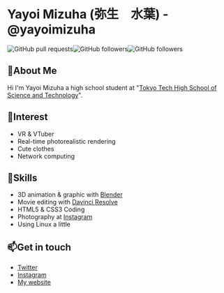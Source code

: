 # Yayoi Mizuha (弥生　水葉) - @yayoimizuha

![GitHub pull requests](https://img.shields.io/github/issues-pr/yayoimizuha/chizu_blog_hugo?style=flat-square)![GitHub followers](https://img.shields.io/github/followers/yayoimizuha?label=GitHub%20Followers&style=flat-square)![GitHub followers](https://img.shields.io/badge/Old-16-success?style=flat-square)

## 👶About Me

Hi I'm Yayoi Mizuha a high school student at "[Tokyo Tech High School of Science and Technology](https://www.hst.titech.ac.jp/)".

<!--
> To do is to be.
>
> 　　　　　　　　　Socrates

If you go through each day without effort, you won't get a new tomorrow. Don't give up to make effort,the results will come. 
-->
## 👀Interest

- VR & VTuber
- Real-time photorealistic rendering
- Cute clothes
- Network computing

## 💪Skills

- 3D animation & graphic with [Blender](https://www.blender.org/)
- Movie editing with [Davinci Resolve](https://www.blackmagicdesign.com/products/davinciresolve/)
- HTML5 & CSS3 Coding
- Photography at [Instagram](https://www.instagram.com/tomo_kata_/)
- Using Linux a little

## 📫Get in touch

- [Twitter](https://mobile.twitter.com/yayoi_mizuha)
- [Instagram](https://www.instagram.com/tomo_kata_/)
- [My website](https://mizuha-dev.com/blog/)



<!--
**yayoimizuha/yayoimizuha** is a ✨ _special_ ✨ repository because its `README.md` (this file) appears on your GitHub profile.

Here are some ideas to get you started:

- 🔭 I’m currently working on ...
- 🌱 I’m currently learning ...
- 👯 I’m looking to collaborate on ...
- 🤔 I’m looking for help with ...
- 💬 Ask me about ...
- 📫 How to reach me: ...
- 😄 Pronouns: ...
- ⚡ Fun fact: ...
-->
